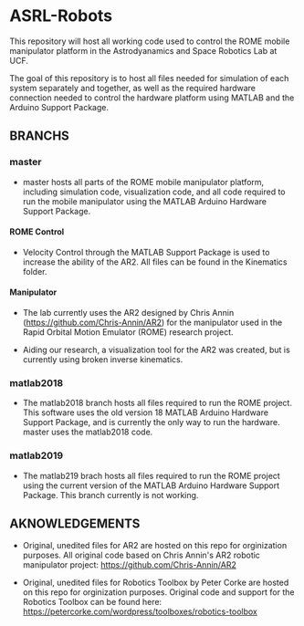 # ASRL-Robots

This repository will host all working code used to control the ROME mobile manipulator platform in the Astrodyanamics and Space Robotics Lab at UCF.

The goal of this repository is to host all files needed for simulation of each system separately and together, as well as the required hardware connection needed to control the hardware platform using MATLAB and the Arduino Support Package.  

## BRANCHS

### master

- master hosts all parts of the ROME mobile manipulator platform, including simulation code, visualization code, and all code required to run the mobile manipulator using the MATLAB Arduino Hardware Support Package.

#### ROME Control

 - Velocity Control through the MATLAB Support Package is used to increase the ability of the AR2. All files can be found in the Kinematics folder.

#### Manipulator

- The lab currently uses the AR2 designed by Chris Annin (https://github.com/Chris-Annin/AR2) for the manipulator used in the Rapid Orbital Motion Emulator (ROME) research project.

 - Aiding our research, a visualization tool for the AR2 was created, but is currently using broken inverse kinematics.

### matlab2018

 - The matlab2018 branch hosts all files required to run the ROME project. This software uses the old version 18 MATLAB Arduino Hardware Support Package, and is currently the only way to run the hardware. master uses the matlab2018 code.

### matlab2019

- The matlab219 brach hosts all files required to run the ROME project using the current version of the MATLAB Arduino Hardware Support Package. This branch currently is not working.

## AKNOWLEDGEMENTS

 - Original, unedited files for AR2 are hosted on this repo for orginization purposes. All original code based on Chris Annin's AR2 robotic manipulator project: https://github.com/Chris-Annin/AR2

 - Original, unedited files for Robotics Toolbox by Peter Corke are hosted on this repo for orginization purposes. Original code and support for the Robotics Toolbox can be found here: https://petercorke.com/wordpress/toolboxes/robotics-toolbox
